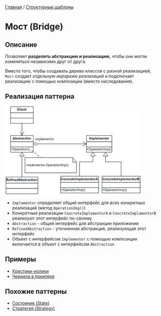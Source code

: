 [Главная](../..) / [Структурные шаблоны](..)

# Мост (Bridge)

## Описание

Позволяет **разделять абстракцию и реализацию**, чтобы они могли изменяться независимо друг от друга. 

Вместо того, чтобы создавать дерево классов с разной реализацией, `Мост` создает *отдельную иерархию реализаций* и подключает реализацию с помощью композиции (вместо наследования).

## Реализация паттерна

![Схема паттерна Мост](./scheme/scheme.gif)

* `Implementor` определяет общий интерфейс для всех конкретных реализаций (метод `OperationImg()`)
* Конкретные реализации `ConcreteImplementorA` и `ConcreteImplamentorB` реализуют этот интерфейс по-своему
* `Abstraction` - общий интерфейс для абстракции приложения
* `RefinedAbstraction` - уточненная абстракция, реализующая этот интерфейс
* Объект с интерфейсом `Implementor` с помощью композиции включается в объект с интерфейсом `Abstraction`

## Примеры

* [Крестики-нолики](./ticTacToe)
* [Чернила в принтере](./printer)

## Похожие паттерны

* [Состояние (State)](../behavioral/state)
* [Стратегия (Strategy)](../behavioral/strategy)
